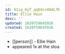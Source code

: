 ```yaml
---
id: 61iq_KyT_qq64cvdA4L7K
title: Ellie Hain
desc: ''
updated: 1639759645926
created: 1639759645926
---
```



- [[person]] - Ellie Hain
- appeared 1x at the stoa
